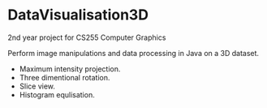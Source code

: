 # DataVisualisation3D
2nd year project for CS255 Computer Graphics

Perform image manipulations and data processing in Java on a 3D dataset.
- Maximum intensity projection.
- Three dimentional rotation.
- Slice view.
- Histogram equlisation.
